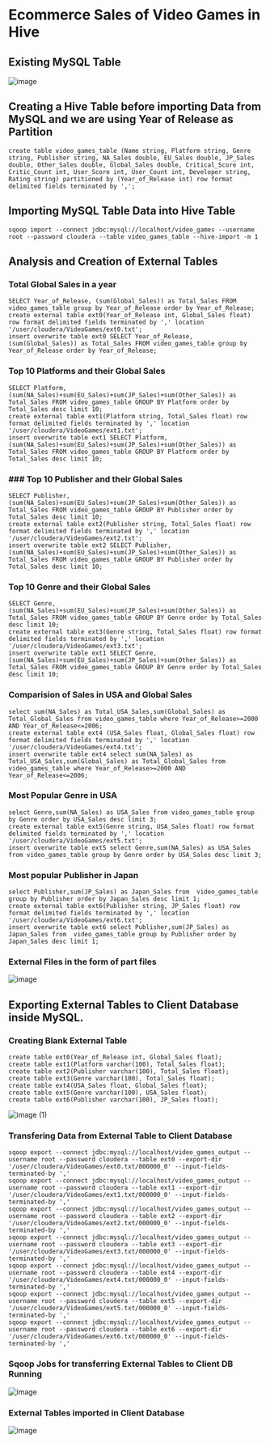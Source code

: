 # Ecommerce Sales of Video Games in Hive
## Existing MySQL Table
![image](https://github.com/abirbhattacharya82/IBM-Big-Data-Training-Projects/assets/70687014/18c3a56f-159d-4586-992e-4a9fe8bc18d2)
## Creating a Hive Table before importing Data from MySQL and we are using Year of Release as Partition
```
create table video_games_table (Name string, Platform string, Genre string, Publisher string, NA_Sales double, EU_Sales double, JP_Sales double, Other_Sales double, Global_Sales double, Critical_Score int, Critic_Count int, User_Score int, User_Count int, Developer string, Rating string) partitioned by (Year_of_Release int) row format delimited fields terminated by ',';
```
## Importing MySQL Table Data into Hive Table
```
sqoop import --connect jdbc:mysql://localhost/video_games --username root --password cloudera --table video_games_table --hive-import -m 1
```
## Analysis and Creation of External Tables
### Total Global Sales in a year
```
SELECT Year_of_Release, (sum(Global_Sales)) as Total_Sales FROM video_games_table group by Year_of_Release order by Year_of_Release;
create external table ext0(Year_of_Release int, Global_Sales float) row format delimited fields terminated by ',' location '/user/cloudera/VideoGames/ext0.txt';
insert overwrite table ext0 SELECT Year_of_Release, (sum(Global_Sales)) as Total_Sales FROM video_games_table group by Year_of_Release order by Year_of_Release;
```
### Top 10 Platforms and their Global Sales
```
SELECT Platform, (sum(NA_Sales)+sum(EU_Sales)+sum(JP_Sales)+sum(Other_Sales)) as Total_Sales FROM video_games_table GROUP BY Platform order by Total_Sales desc limit 10;
create external table ext1(Platform string, Total_Sales float) row format delimited fields terminated by ',' location '/user/cloudera/VideoGames/ext1.txt';
insert overwrite table ext1 SELECT Platform, (sum(NA_Sales)+sum(EU_Sales)+sum(JP_Sales)+sum(Other_Sales)) as Total_Sales FROM video_games_table GROUP BY Platform order by Total_Sales desc limit 10;
```
### ### Top 10 Publisher and their Global Sales
```
SELECT Publisher, (sum(NA_Sales)+sum(EU_Sales)+sum(JP_Sales)+sum(Other_Sales)) as Total_Sales FROM video_games_table GROUP BY Publisher order by Total_Sales desc limit 10;
create external table ext2(Publisher string, Total_Sales float) row format delimited fields terminated by ',' location '/user/cloudera/VideoGames/ext2.txt';
insert overwrite table ext2 SELECT Publisher, (sum(NA_Sales)+sum(EU_Sales)+sum(JP_Sales)+sum(Other_Sales)) as Total_Sales FROM video_games_table GROUP BY Publisher order by Total_Sales desc limit 10;
```
### Top 10 Genre and their Global Sales
```
SELECT Genre, (sum(NA_Sales)+sum(EU_Sales)+sum(JP_Sales)+sum(Other_Sales)) as Total_Sales FROM video_games_table GROUP BY Genre order by Total_Sales desc limit 10;
create external table ext3(Genre string, Total_Sales float) row format delimited fields terminated by ',' location '/user/cloudera/VideoGames/ext3.txt';
insert overwrite table ext1 SELECT Genre, (sum(NA_Sales)+sum(EU_Sales)+sum(JP_Sales)+sum(Other_Sales)) as Total_Sales FROM video_games_table GROUP BY Genre order by Total_Sales desc limit 10;
```
### Comparision of Sales in USA and Global Sales
```
select sum(NA_Sales) as Total_USA_Sales,sum(Global_Sales) as Total_Global_Sales from video_games_table where Year_of_Release>=2000 AND Year_of_Release<=2006;
create external table ext4 (USA_Sales float, Global_Sales float) row format delimited fields terminated by ',' location '/user/cloudera/VideoGames/ext4.txt';
insert overwrite table ext4 select sum(NA_Sales) as Total_USA_Sales,sum(Global_Sales) as Total_Global_Sales from video_games_table where Year_of_Release>=2000 AND Year_of_Release<=2006;
```
### Most Popular Genre in USA
```
select Genre,sum(NA_Sales) as USA_Sales from video_games_table group by Genre order by USA_Sales desc limit 3;
create external table ext5(Genre string, USA_Sales float) row format delimited fields terminated by ',' location '/user/cloudera/VideoGames/ext5.txt';
insert overwrite table ext5 select Genre,sum(NA_Sales) as USA_Sales from video_games_table group by Genre order by USA_Sales desc limit 3;
```
### Most popular Publisher in Japan
```
select Publisher,sum(JP_Sales) as Japan_Sales from  video_games_table group by Publisher order by Japan_Sales desc limit 1;
create external table ext6(Publisher string, JP_Sales float) row format delimited fields terminated by ',' location '/user/cloudera/VideoGames/ext6.txt';
insert overwrite table ext6 select Publisher,sum(JP_Sales) as Japan_Sales from  video_games_table group by Publisher order by Japan_Sales desc limit 1;
```
### External Files in the form of part files
![image](https://github.com/abirbhattacharya82/IBM-Big-Data-Training-Projects/assets/70687014/4786ff26-4a2b-4343-a776-3d9d679c4665)

## Exporting External Tables to Client Database inside MySQL.
### Creating Blank External Table
```
create table ext0(Year_of_Release int, Global_Sales float);
create table ext1(Platform varchar(100), Total_Sales float);
create table ext2(Publisher varchar(100), Total_Sales float);
create table ext3(Genre varchar(100), Total_Sales float);
create table ext4(USA_Sales float, Global_Sales float);
create table ext5(Genre varchar(100), USA_Sales float);
create table ext6(Publisher varchar(100), JP_Sales float);
```
![image (1)](https://github.com/abirbhattacharya82/IBM-Big-Data-Training-Projects/assets/70687014/35912490-6d96-40e3-9911-f61fbbba00cb)
### Transfering Data from External Table to Client Database
```
sqoop export --connect jdbc:mysql://localhost/video_games_output --username root --password cloudera --table ext0 --export-dir '/user/cloudera/VideoGames/ext0.txt/000000_0' --input-fields-terminated-by ','
sqoop export --connect jdbc:mysql://localhost/video_games_output --username root --password cloudera --table ext1 --export-dir '/user/cloudera/VideoGames/ext1.txt/000000_0' --input-fields-terminated-by ','
sqoop export --connect jdbc:mysql://localhost/video_games_output --username root --password cloudera --table ext2 --export-dir '/user/cloudera/VideoGames/ext2.txt/000000_0' --input-fields-terminated-by ','
sqoop export --connect jdbc:mysql://localhost/video_games_output --username root --password cloudera --table ext3 --export-dir '/user/cloudera/VideoGames/ext3.txt/000000_0' --input-fields-terminated-by ','
sqoop export --connect jdbc:mysql://localhost/video_games_output --username root --password cloudera --table ext4 --export-dir '/user/cloudera/VideoGames/ext4.txt/000000_0' --input-fields-terminated-by ','
sqoop export --connect jdbc:mysql://localhost/video_games_output --username root --password cloudera --table ext5 --export-dir '/user/cloudera/VideoGames/ext5.txt/000000_0' --input-fields-terminated-by ','
sqoop export --connect jdbc:mysql://localhost/video_games_output --username root --password cloudera --table ext6 --export-dir '/user/cloudera/VideoGames/ext6.txt/000000_0' --input-fields-terminated-by ','
```
### Sqoop Jobs for transferring External Tables to Client DB Running
![image](https://github.com/abirbhattacharya82/IBM-Big-Data-Training-Projects/assets/70687014/6c0a0b13-0bb8-450d-ac71-c61ec5be100f)

### External Tables imported in Client Database
![image](https://github.com/abirbhattacharya82/IBM-Big-Data-Training-Projects/assets/70687014/3a2008d1-3712-47b6-baed-25d68c2fe185)
